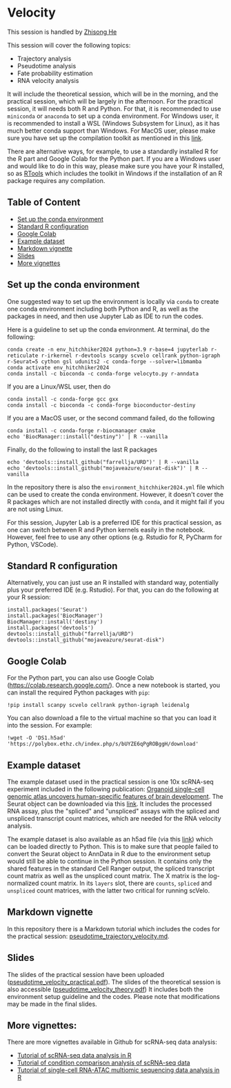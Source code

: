 # Velocity

This session is handled by [Zhisong He](https://zhisonghe.wixsite.com/home/)

This session will cover the following topics:
* Trajectory analysis
* Pseudotime analysis
* Fate probability estimation
* RNA velocity analysis

It will include the theoretical session, which will be in the morning, and the practical session, which will be largely in the afternoon. For the practical session, it will needs both R and Python. For that, it is recommended to use `miniconda` or `anaconda` to set up a conda environment. For Windows user, it is recommended to install a WSL (Windows Subsystem for Linux), as it has much better conda support than Windows. For MacOS user, please make sure you have set up the compilation toolkit as mentioned in this [link](https://mac.r-project.org/tools/).

There are alternative ways, for example, to use a standardly installed R for the R part and Google Colab for the Python part. If you are a Windows user and would like to do in this way, please make sure you have your R installed, so as [RTools](https://cran.r-project.org/bin/windows/Rtools/) which includes the toolkit in Windows if the installation of an R package requires any compilation.

## Table of Content
* [Set up the conda environment](#set-up-the-conda-environment)
* [Standard R configuration](#standard-r-configuration)
* [Google Colab](#google-colab)
* [Example dataset](#example-dataset)
* [Markdown vignette](#markdown-vignette)
* [Slides](#slides)
* [More vignettes](#more-vignettes)

## Set up the conda environment
One suggested way to set up the environment is locally via `conda` to create one conda environment including both Python and R, as well as the packages in need, and then use Jupyter Lab as IDE to run the codes.

Here is a guideline to set up the conda environment. At terminal, do the following:
```
conda create -n env_hitchhiker2024 python=3.9 r-base=4 jupyterlab r-reticulate r-irkernel r-devtools scanpy scvelo cellrank python-igraph r-Seurat=5 cython gsl udunits2 -c conda-forge --solver=libmamba
conda activate env_hitchhiker2024
conda install -c bioconda -c conda-forge velocyto.py r-anndata
```

If you are a Linux/WSL user, then do
```
conda install -c conda-forge gcc gxx
conda install -c bioconda -c conda-forge bioconductor-destiny
```
If you are a MacOS user, or the second command failed, do the following
```
conda install -c conda-forge r-biocmanager cmake
echo 'BiocManager::install("destiny")' | R --vanilla
```

Finally, do the following to install the last R packages
```
echo 'devtools::install_github("farrellja/URD")' | R --vanilla
echo 'devtools::install_github("mojaveazure/seurat-disk")' | R --vanilla
```

In the repository there is also the `environment_hitchhiker2024.yml` file which can be used to create the conda environment. However, it doesn't cover the R packages which are not installed directly with `conda`, and it might fail if you are not using Linux.

For this session, Jupyter Lab is a preferred IDE for this practical session, as one can switch between R and Python kernels easily in the notebook. However, feel free to use any other options (e.g. Rstudio for R, PyCharm for Python, VSCode).

## Standard R configuration
Alternatively, you can just use an R installed with standard way, potentially plus your preferred IDE (e.g. Rstudio). For that, you can do the following at your R session:
```
install.packages('Seurat')
install.packages('BiocManager')
BiocManager::install('destiny')
install.packages('devtools')
devtools::install_github("farrellja/URD")
devtools::install_github("mojaveazure/seurat-disk")
```

## Google Colab
For the Python part, you can also use Google Colab (https://colab.research.google.com/). Once a new notebook is started, you can install the required Python packages with `pip`:
```
!pip install scanpy scvelo cellrank python-igraph leidenalg
```
You can also download a file to the virtual machine so that you can load it into the session. For example:
```
!wget -O 'DS1.h5ad' 'https://polybox.ethz.ch/index.php/s/bUYZE6qPgROBggH/download'
```

## Example dataset
The example dataset used in the practical session is one 10x scRNA-seq experiment included in the following publication: [Organoid single-cell genomic atlas uncovers human-specific features of brain development](https://www.nature.com/articles/s41586-019-1654-9). The Seurat object can be downloaded via this [link](https://polybox.ethz.ch/index.php/s/bjNnfD9I3rwpjIt). It includes the processed RNA assay, plus the "spliced" and "unspliced" assays with the spliced and unspliced transcript count matrices, which are needed for the RNA velocity analysis.

The example dataset is also available as an h5ad file (via this [link](https://polybox.ethz.ch/index.php/s/bUYZE6qPgROBggH)) which can be loaded directly to Python. This is to make sure that people failed to convert the Seurat object to AnnData in R due to the environment setup would still be able to continue in the Python session. It contains only the shared features in the standard Cell Ranger output, the spliced transcript count matrix as well as the unspliced count matrix. The X matrix is the log-normalized count matrix. In its `layers` slot, there are `counts`, `spliced` and `unspliced` count matrices, with the latter two critical for running scVelo.

## Markdown vignette
In this repository there is a Markdown tutorial which includes the codes for the practical session: [pseudotime_trajectory_velocity.md](https://github.com/iMM-Workshops/2024_Hitchhiker_Guide_scRNA-seq/blob/main/Day_4_Velocity/pseudotime_trajectory_velocity.md).

## Slides
The slides of the practical session have been uploaded ([pseudotime_velocity_practical.pdf](https://github.com/iMM-Workshops/2024_Hitchhiker_Guide_scRNA-seq/blob/main/Day_4_Velocity/slides/pseudotime_velocity_practical.pdf)). The slides of the theoretical session is also accessible ([pseudotime_velocity_theory.pdf](https://github.com/iMM-Workshops/2024_Hitchhiker_Guide_scRNA-seq/blob/main/Day_4_Velocity/slides/pseudotime_velocity_theory.pdf)) It includes both the environment setup guideline and the codes. Please note that modifications may be made in the final slides.

## More vignettes:
There are more vignettes available in Github for scRNA-seq data analysis:
* [Tutorial of scRNA-seq data analysis in R](https://github.com/quadbio/scRNAseq_analysis_vignette/blob/master/Tutorial.md)
* [Tutorial of condition comparison analysis of scRNA-seq data](https://github.com/quadbio/scRNAseq_comparison_vignette/blob/master/Tutorial.md)
* [Tutorial of single-cell RNA-ATAC multiomic sequencing data analysis in R](https://github.com/quadbio/scMultiome_analysis_vignette/blob/main/Tutorial.md)
